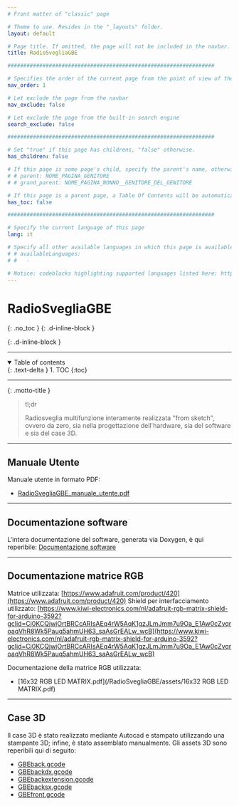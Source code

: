 ```yaml
---
# Front matter of "classic" page

# Theme to use. Resides in the "_layouts" folder.
layout: default

# Page title. If omitted, the page will not be included in the navbar.
title: RadioSvegliaGBE

#################################################################

# Specifies the order of the current page from the point of view of the navbar. Can have repetition in the numbers, for parent-child hierarchies.
nav_order: 1

# Let exclude the page from the navbar
nav_exclude: false

# Let exclude the page from the built-in search engine
search_exclude: false

#################################################################

# Set "true" if this page has childrens, "false" otherwise.
has_children: false

# If this page is some page's child, specify the parent's name, otherwise comment out the option. If this page is some page's grandchild, specify grandparent's name, otherwise comment out the option.
# # parent: NOME_PAGINA_GENITORE
# # grand_parent: NOME_PAGINA_NONNO__GENITORE_DEL_GENITORE

# If this page is a parent page, a Table Of Contents will be automatically generated containing all related child pages. Use the option below to disable this functionality. Should always be set to "false".
has_toc: false

#################################################################

# Specify the current language of this page
lang: it

# Specify all other available languages in which this page is available. If there's no other language in addition to "lang", comment out this option.
# # availableLanguages:
# #   - 

# Notice: codeblocks highlighting supported languages listed here: https://www.fabriziomusacchio.com/blog/2021-08-11-Syntax_Highlighting_in_Jekyll/
---
```


# RadioSvegliaGBE
{: .no_toc }
{: .d-inline-block }

<div id="projects-label-1"></div>
{: .d-inline-block }

<script type="module">
  selfsustainable_fill_labels_state("projects-label-1");
</script>

<div id="projects-label-2"></div>

<script type="module">
  selfsustainable_fill_labels_state("projects-label-2");
</script>

---

<!-- Table of contents -->
<details open markdown="block">
  <summary>
    Table of contents
  </summary>
  {: .text-delta }
1. TOC
{:toc}
</details>

---

{: .motto-title }
> <p class="blockquote-title-fixer-purple">tl;dr</p>
>
> Radiosveglia multifunzione interamente realizzata "from sketch", ovvero da zero, sia nella progettazione dell'hardware, sia del software e sia del case 3D.

---

## Manuale Utente

Manuale utente in formato PDF:

- <i class="fa-solid fa-file-pdf fa-2x"></i> [RadioSvegliaGBE_manuale_utente.pdf](/RadioSvegliaGBE/assets/RadioSvegliaGBE_manuale_utente.pdf)

---

## Documentazione software

L'intera documentazione del software, generata via Doxygen, è qui reperibile: [Documentazione software](/RadioSvegliaGBE/pages/it/PartialSourceCodeDocumentation/doxygen/html/index.html)

---

## Documentazione matrice RGB

Matrice utilizzata: [https://www.adafruit.com/product/420](https://www.adafruit.com/product/420)
Shield per interfacciamento utilizzato: [https://www.kiwi-electronics.com/nl/adafruit-rgb-matrix-shield-for-arduino-3592?gclid=Cj0KCQjwjOrtBRCcARIsAEq4rW5AqK1gzJLmJmm7u9Oa_E1Aw0cZvqroaqVhR8Wk5Pauq5ahmUH63_saAsGrEALw_wcB](https://www.kiwi-electronics.com/nl/adafruit-rgb-matrix-shield-for-arduino-3592?gclid=Cj0KCQjwjOrtBRCcARIsAEq4rW5AqK1gzJLmJmm7u9Oa_E1Aw0cZvqroaqVhR8Wk5Pauq5ahmUH63_saAsGrEALw_wcB)

Documentazione della matrice RGB utilizzata:

- <i class="fa-solid fa-file-pdf fa-2x"></i> [16x32 RGB LED MATRIX.pdf](/RadioSvegliaGBE/assets/16x32 RGB LED MATRIX.pdf)

---

## Case 3D

Il case 3D è stato realizzato mediante Autocad e stampato utilizzando una stampante 3D; infine, è stato assemblato manualmente. Gli assets 3D sono reperibili qui di seguito:

- <i class="fa-solid fa-cube fa-2x"></i> <i class="fa-solid fa-file-code fa-2x"></i> [GBEback.gcode](/RadioSvegliaGBE/src/gcodes/GBEback.gcode)
- <i class="fa-solid fa-cube fa-2x"></i> <i class="fa-solid fa-file-code fa-2x"></i> [GBEbackdx.gcode](/RadioSvegliaGBE/src/gcodes/GBEbackdx.gcode)
- <i class="fa-solid fa-cube fa-2x"></i> <i class="fa-solid fa-file-code fa-2x"></i> [GBEbackextension.gcode](/RadioSvegliaGBE/src/gcodes/GBEbackextension.gcode)
- <i class="fa-solid fa-cube fa-2x"></i> <i class="fa-solid fa-file-code fa-2x"></i> [GBEbacksx.gcode](/RadioSvegliaGBE/src/gcodes/GBEbacksx.gcode)
- <i class="fa-solid fa-cube fa-2x"></i> <i class="fa-solid fa-file-code fa-2x"></i> [GBEfront.gcode](/RadioSvegliaGBE/src/gcodes/GBEfront.gcode)
